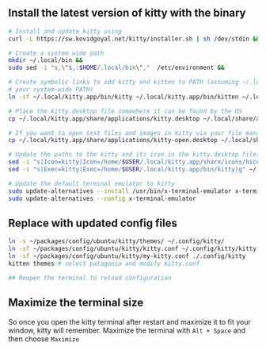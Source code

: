 ## Install the latest version of kitty with the binary

```sh
# Install and update kitty using
curl -L https://sw.kovidgoyal.net/kitty/installer.sh | sh /dev/stdin &&

# Create a system wide path
mkdir ~/.local/bin &&
sudo sed -i "s,\"$,:$HOME/.local/bin\","  /etc/environment &&

# Create symbolic links to add kitty and kitten to PATH (assuming ~/.local/bin is in
# your system-wide PATH)
ln -sf ~/.local/kitty.app/bin/kitty ~/.local/kitty.app/bin/kitten ~/.local/bin/ &&

# Place the kitty.desktop file somewhere it can be found by the OS
cp ~/.local/kitty.app/share/applications/kitty.desktop ~/.local/share/applications/ &&

# If you want to open text files and images in kitty via your file manager also add the kitty-open.desktop file
cp ~/.local/kitty.app/share/applications/kitty-open.desktop ~/.local/share/applications/ &&

# Update the paths to the kitty and its icon in the kitty.desktop file(s)
sed -i "s|Icon=kitty|Icon=/home/$USER/.local/kitty.app/share/icons/hicolor/256x256/apps/kitty.png|g" ~/.local/share/applications/kitty*.desktop &&
sed -i "s|Exec=kitty|Exec=/home/$USER/.local/kitty.app/bin/kitty|g" ~/.local/share/applications/kitty*.desktop &&

# Update the default terminal emulator to kitty
sudo update-alternatives --install /usr/bin/x-terminal-emulator x-terminal-emulator `which kitty` 50 &&
sudo update-alternatives --config x-terminal-emulator
```

## Replace with updated config files

```sh
ln -s ~/packages/config/ubuntu/kitty/themes/ ~/.config/kitty/
ln -sf ~/packages/config/ubuntu/kitty/kitty.conf ~/.config/kitty/kitty.conf
ln -sf ~/packages/config/ubuntu/kitty/my-kitty.conf ./.config/kitty
kitten themes # select patagonia and modify kitty.conf

## Reopen the terminal to reload configuration
```

## Maximize the terminal size

So once you open the kitty terminal after restart and maximize it to fit your window, kitty will remember. Maximize the terminal with `Alt + Space` and then choose `Maximize`
